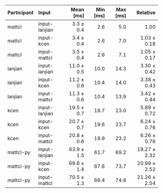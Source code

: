 | Participant | Input | Mean [ms] | Min [ms] | Max [ms] | Relative |
|:---|:---|---:|---:|---:|---:|
| mattcl | input-lanjian | 3.3 ± 0.4 | 2.6 | 5.0 | 1.00 |
| mattcl | input-kcen | 3.4 ± 0.4 | 2.6 | 7.0 | 1.03 ± 0.18 |
| mattcl | input-mattcl | 3.5 ± 0.4 | 2.6 | 7.1 | 1.05 ± 0.17 |
| lanjian | input-lanjian | 11.0 ± 0.5 | 10.0 | 14.3 | 3.30 ± 0.42 |
| lanjian | input-kcen | 11.2 ± 0.6 | 10.4 | 14.0 | 3.38 ± 0.43 |
| lanjian | input-mattcl | 11.3 ± 0.6 | 10.4 | 13.9 | 3.42 ± 0.44 |
| kcen | input-lanjian | 19.5 ± 0.7 | 18.7 | 23.0 | 5.89 ± 0.72 |
| kcen | input-kcen | 20.7 ± 0.7 | 19.6 | 23.7 | 6.24 ± 0.76 |
| kcen | input-mattcl | 20.8 ± 0.6 | 19.9 | 23.2 | 6.26 ± 0.76 |
| mattcl-py | input-lanjian | 63.9 ± 1.5 | 61.7 | 69.2 | 19.27 ± 2.32 |
| mattcl-py | input-kcen | 69.6 ± 1.4 | 67.6 | 73.7 | 20.99 ± 2.52 |
| mattcl-py | input-mattcl | 70.5 ± 1.3 | 68.4 | 74.8 | 21.26 ± 2.54 |
